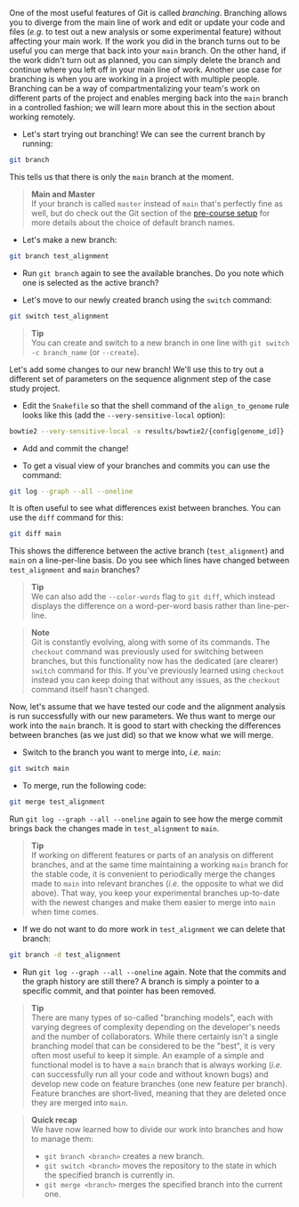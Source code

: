 One of the most useful features of Git is called _branching_. Branching allows
you to diverge from the main line of work and edit or update your code and
files (_e.g._ to test out a new analysis or some experimental feature) without
affecting your main work. If the work you did in the branch turns out to be
useful you can merge that back into your `main` branch. On the other hand, if
the work didn't turn out as planned, you can simply delete the branch and
continue where you left off in your main line of work. Another use case for
branching is when you are working in a project with multiple people. Branching
can be a way of compartmentalizing your team's work on different parts of the
project and enables merging back into the `main` branch in a controlled
fashion; we will learn more about this in the section about working remotely.

- Let's start trying out branching! We can see the current branch by running:

```bash
git branch
```

This tells us that there is only the `main` branch at the moment.

> **Main and Master** <br>
> If your branch is called `master` instead of `main` that's perfectly fine as
> well, but do check out the Git section of the [pre-course setup](pre-course-setup)
> for more details about the choice of default branch names.

- Let's make a new branch:

```bash
git branch test_alignment
```

- Run `git branch` again to see the available branches. Do you note which one
  is selected as the active branch?

- Let's move to our newly created branch using the `switch` command:

```bash
git switch test_alignment
```

> **Tip** <br>
> You can create and switch to a new branch in one line with `git switch -c
branch_name` (or `--create`).

Let's add some changes to our new branch! We'll use this to try out a different
set of parameters on the sequence alignment step of the case study project.

- Edit the `Snakefile` so that the shell command of the `align_to_genome` rule
  looks like this (add the `--very-sensitive-local` option):

```bash
bowtie2 --very-sensitive-local -x results/bowtie2/{config[genome_id]} -U {input.fastq} > {output} 2>{log}
```

- Add and commit the change!

- To get a visual view of your branches and commits you can use the command:

```bash
git log --graph --all --oneline
```

It is often useful to see what differences exist between branches.
You can use the `diff` command for this:

```bash
git diff main
```

This shows the difference between the active branch (`test_alignment`) and
`main` on a line-per-line basis. Do you see which lines have changed between
`test_alignment` and `main` branches?

> **Tip** <br>
> We can also add the `--color-words` flag to `git diff`, which instead
> displays the difference on a word-per-word basis rather than line-per-line.

> **Note** <br>
> Git is constantly evolving, along with some of its commands. The `checkout`
> command was previously used for switching between branches, but this
> functionality now has the dedicated (are clearer) `switch` command for this.
> If you've previously learned using `checkout` instead you can keep doing that
> without any issues, as the `checkout` command itself hasn't changed.

Now, let's assume that we have tested our code and the alignment analysis is run
successfully with our new parameters. We thus want to merge our work into the
`main` branch. It is good to start with checking the differences between
branches (as we just did) so that we know what we will merge.

- Switch to the branch you want to merge into, _i.e._ `main`:

```bash
git switch main
```

- To merge, run the following code:

```bash
git merge test_alignment
```

Run `git log --graph --all --oneline` again to see how the merge commit brings
back the changes made in `test_alignment` to `main`.

> **Tip** <br>
> If working on different features or parts of an analysis on different
> branches, and at the same time maintaining a working `main` branch for the
> stable code, it is convenient to periodically merge the changes made to
> `main` into relevant branches (_i.e._ the opposite to what we did above).
> That way, you keep your experimental branches up-to-date with the newest
> changes and make them easier to merge into `main` when time comes.

- If we do not want to do more work in `test_alignment` we can delete that
  branch:

```bash
git branch -d test_alignment
```

- Run `git log --graph --all --oneline` again. Note that the commits and
  the graph history are still there? A branch is simply a pointer to a
  specific commit, and that pointer has been removed.

> **Tip** <br>
> There are many types of so-called "branching models", each with varying
> degrees of complexity depending on the developer's needs and the number of
> collaborators. While there certainly isn't a single branching model that
> can be considered to be the "best", it is very often most useful to keep it
> simple. An example of a simple and functional model is to have a `main`
> branch that is always working (_i.e._ can successfully run all your code
> and without known bugs) and develop new code on feature branches (one new
> feature per branch). Feature branches are short-lived, meaning that they
> are deleted once they are merged into `main`.

> **Quick recap** <br>
> We have now learned how to divide our work into branches and how to manage
> them:
>
> - `git branch <branch>` creates a new branch.
> - `git switch <branch>` moves the repository to the state in which the
>   specified branch is currently in.
> - `git merge <branch>` merges the specified branch into the current one.
